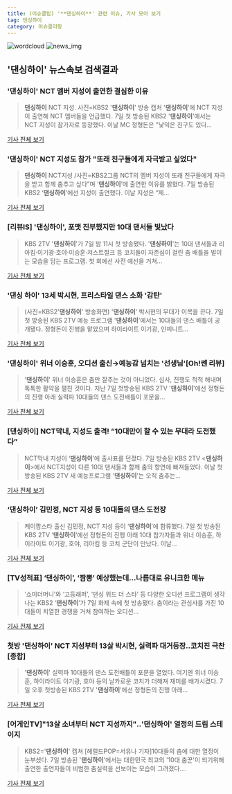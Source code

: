 ```yaml
---
title: (이슈클립) '**댄싱하이**' 관련 이슈, 기사 모아 보기
tag: 댄싱하이
category: 이슈클리핑
---
```

![wordcloud](https://s3.ap-northeast-2.amazonaws.com/lyrics101-wordcloud/2018-09-08-1536360926.png)
![news_img](https://user-images.githubusercontent.com/42597476/44507050-1206f400-a6e4-11e8-8d98-7ffbfebb353f.png)
## **'**댄싱하이**'** 뉴스속보 검색결과
### '**댄싱하이**' NCT 멤버 지성이 출연한 결심한 이유

>**댄싱하이** NCT 지성. 사진=KBS2 '**댄싱하이**' 방송 캡처 '**댄싱하이**'에 NCT 지성이 출연해 NCT 멤버들을 언급했다. 7일 첫 방송된 KBS2 '**댄싱하이**'에서는 NCT 지성이 참가자로 등장했다. 이날 MC 정형돈은 "낯익은 친구도 있다...

<a href="http://news20.busan.com/controller/newsController.jsp?newsId=20180908000008" target="_blank">기사 전체 보기</a>

### '**댄싱하이**' NCT 지성도 참가 "또래 친구들에게 자극받고 싶었다"

>**댄싱하이** NCT지성 /사진=KBS2그룹 NCT의 멤버 지성이 또래 친구들에게 자극을 받고 함께 춤추고 싶다”며 ‘**댄싱하이**’에 출연한 이유를 밝혔다. 7일 방송된 KBS2 ‘**댄싱하이**’에선 지성이 출연했다. 이날 지성은 “제...

<a href="http://www.asiatoday.co.kr/view.php?key=20180908010004352" target="_blank">기사 전체 보기</a>

### [리뷰IS] '**댄싱하이**', 포맷 진부했지만 10대 댄서들 빛났다

>KBS 2TV '**댄싱하이**'가 7일 밤 11시 첫 방송됐다. '**댄싱하이**'는 10대 댄서들과 리아킴·이기광·호야·이승훈·저스트절크 등 코치들이 자존심이 걸린 춤 배틀을 벌이는 모습을 담는 프로그램. 첫 회에선 사전 예선을 거쳐...

<a href="http://isplus.live.joins.com/news/article/aid.asp?aid=22544920" target="_blank">기사 전체 보기</a>

### '댄싱 하이' 13세 박시현, 프리스타일 댄스 소화 '감탄'

>(사진=KBS2'**댄싱하이**' 방송화면) '**댄싱하이**' 박시현의 무대가 이목을 끈다. 7일 첫 방송된 KBS 2TV 예능 프로그램 '**댄싱하이**'에서는 10대들의 댄스 배틀이 공개됐다. 정형돈이 진행을 맡았으며 하이라이트 이기광, 인피니트...

<a href="http://www.anewsa.com/detail.php?number=1369276&thread=07r05" target="_blank">기사 전체 보기</a>

### '**댄싱하이**' 위너 이승훈, 오디션 출신→예능감 넘치는 '선생님'[Oh!쎈 리뷰]

>'**댄싱하이**' 위너 이승훈은 춤만 잘추는 것이 아니었다. 심사, 진행도 척척 해내며 톡톡한 활약을 펼친 것이다. 지난 7일 첫방송된 KBS 2TV '**댄싱하이**'에선 정형돈의 진행 아래 실력파 10대들의 댄스 도전배틀이 포문을...

<a href="http://www.osen.co.kr/article/G1110984897" target="_blank">기사 전체 보기</a>

### [**댄싱하이**] NCT막내, 지성도 출격! “10대만이 할 수 있는 무대라 도전했다”

>NCT막내 지성이 ‘**댄싱하이**’에 출사표를 던졌다. 7일 방송된 KBS 2TV <**댄싱하이**>에서 NCT지성이 다른 10대 댄서들과 함께 춤의 향연에 빠져들었다. 이날 첫 방송된 KBS 2TV 새 예능프로그램 '**댄싱하이**'는 오직 춤추는...

<a href="https://news.naver.com/main/read.nhn?mode=LSD&mid=sec&sid1=106&oid=438&aid=0000020904" target="_blank">기사 전체 보기</a>

### ‘**댄싱하이**’ 김민정, NCT 지성 등 10대들의 댄스 도전장

>케이팝스타 출신 김민정, NCT 지성 등이 ‘**댄싱하이**’에 합류했다. 7일 첫 방송된 KBS 2TV ‘**댄싱하이**’에선 정형돈의 진행 아래 10대 참가자들과 위너 이승훈, 하이라이트 이기광, 호야, 리아킴 등 코치 군단이 만났다. 이날...

<a href="http://www.kookje.co.kr/news2011/asp/newsbody.asp?code=0500&key=20180908.99099003122" target="_blank">기사 전체 보기</a>

### [TV성적표] ‘**댄싱하이**’, ‘짬뽕’ 예상했는데…나름대로 유니크한 메뉴

>‘쇼미더머니’와 ‘고등래퍼’, ‘댄싱 위드 더 스타’ 등 다양한 오디션 프로그램이 생각나는 KBS2 ‘**댄싱하이**’가 7일 화제 속에 첫 방송됐다. 춤이라는 관심사를 가진 10대들이 치열한 경쟁을 거쳐 참여하는 오디션...

<a href="http://enews.imbc.com/News/RetrieveNewsInfo/242594" target="_blank">기사 전체 보기</a>

### 첫방 '**댄싱하이**' NCT 지성부터 13살 박시현, 실력파 대거등장..코치진 극찬[종합]

>'**댄싱하이**' 실력파 10대들의 댄스 도전배틀이 포문을 열었다. 여기엔 위너 이승훈, 하이라이트 이기광, 호야 등의 날카로운 코치가 더해져 재미를 배가시켰다. 7일 오후 첫방송된 KBS 2TV '**댄싱하이**'에선 정형돈의 진행 아래...

<a href="http://www.osen.co.kr/article/G1110984866" target="_blank">기사 전체 보기</a>

### [어게인TV]"13살 소녀부터 NCT 지성까지"‥'**댄싱하이**' 열정의 드림 스테이지

>KBS2='**댄싱하이**' 캡쳐 [헤럴드POP=서유나 기자]10대들의 춤에 대한 열정이 눈부셨다. 7일 방송된 '**댄싱하이**'에서는 대한민국 최고의 '10대 춤꾼'이 되기위해 출연한 출연자들이 비범한 춤실력을 선보이는 모습이 그려졌다....

<a href="http://biz.heraldcorp.com/view.php?ud=201809080056295447685_1" target="_blank">기사 전체 보기</a>


